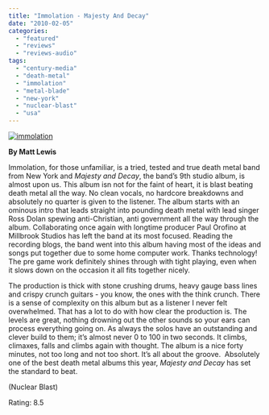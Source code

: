 ```yaml
---
title: "Immolation - Majesty And Decay"
date: "2010-02-05"
categories: 
  - "featured"
  - "reviews"
  - "reviews-audio"
tags: 
  - "century-media"
  - "death-metal"
  - "immolation"
  - "metal-blade"
  - "new-york"
  - "nuclear-blast"
  - "usa"
---
```


[![immolation](http://www.hellbound.ca/wp-content/uploads/2010/02/immolation.jpg "immolation")](http://www.hellbound.ca/wp-content/uploads/2010/02/immolation.jpg)

**By Matt Lewis**

Immolation, for those unfamiliar, is a tried, tested and true death metal band from New York and _Majesty and Decay_, the band’s 9th studio album, is almost upon us. This album isn not for the faint of heart, it is blast beating death metal all the way. No clean vocals, no hardcore breakdowns and absolutely no quarter is given to the listener. The album starts with an ominous intro that leads straight into pounding death metal with lead singer Ross Dolan spewing anti-Christian, anti government all the way through the album. Collaborating once again with longtime producer Paul Orofino at Millbrook Studios has left the band at its most focused. Reading the recording blogs, the band went into this album having most of the ideas and songs put together due to some home computer work. Thanks technology! The pre game work definitely shines through with tight playing, even when it slows down on the occasion it all fits together nicely.

The production is thick with stone crushing drums, heavy gauge bass lines and crispy crunch guitars - you know, the ones with the think crunch. There is a sense of complexity on this album but as a listener I never felt overwhelmed. That has a lot to do with how clear the production is. The levels are great, nothing drowning out the other sounds so your ears can process everything going on. As always the solos have an outstanding and clever build to them; it’s almost never 0 to 100 in two seconds. It climbs, climaxes, falls and climbs again with thought. The album is a nice forty minutes, not too long and not too short. It’s all about the groove.  Absolutely one of the best death metal albums this year, _Majesty and Decay_ has set the standard to beat.

(Nuclear Blast)

Rating: 8.5
